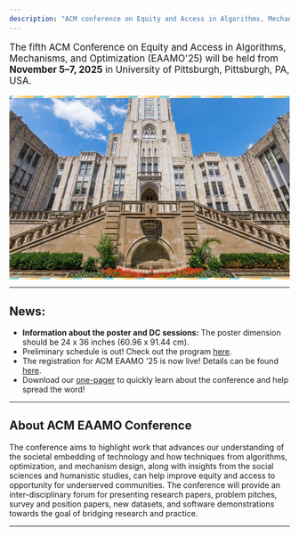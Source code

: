 ```yaml
---
description: "ACM conference on Equity and Access in Algorithms, Mechanisms, and Optimization"
---
```

<p style="font-size: larger">
    The fifth ACM Conference on Equity and Access in Algorithms, Mechanisms, and Optimization (EAAMO'25) will be held from <b>November 5–7, 2025</b> in University of Pittsburgh, Pittsburgh, PA, USA.
</p>

<div style="position: relative; overflow: hidden; padding: 15px 0; box-sizing: border-box;">
  <div style="
    background: #85CDD3;
    height: 300px;
    display: flex;
    justify-content: center;
    align-items: center;
    position: relative;
    z-index: 1;
  ">
    <img src="u_pitt_banner.jpg" alt="University of Pittsburgh" style="max-width: 100%; height: auto;">
  </div>
  <div style="
    position: absolute;
    top: -1000px;
    left: -50px;
    bottom: -1000px;
    right: -50px;
    background: linear-gradient(
      90deg,
      #85CDD3 30%,
      transparent 30%,
      transparent 15%,
      #FFC969 75%
    );
    background-size: 40px;
    transform: rotate(45deg);
    z-index: 0;
  "></div>
</div>

<div>
<add-to-calendar-button 
  name="ACM EAAMO'25"
  description="The fifth ACM Conference on Equity and Access in Algorithms, Mechanisms, and Optimization (EAAMO'25) will be held from November 5–7, 2025 in University of Pittsburgh, Pittsburgh, PA, USA."
  startDate="2025-11-05"
  startTime="09:00"
  endDate="2025-11-07"
  endTime="18:00"
  timeZone="EST"
  location="https://conference.eaamo.org/"
  options="'Apple','Google','iCal','Outlook.com','Yahoo'"
></add-to-calendar-button>
</div>

- - -

## News:
- **Information about the poster and DC sessions:** The poster dimension should be 24 x 36 inches (60.96 x 91.44 cm).
- Preliminary schedule is out! Check out the program [here](conference_information/schedule/). 
- The registration for ACM EAAMO '25 is now live! Details can be found [here](registration).
- Download our [one-pager](EAAMO'25_Conference_Flyer.pdf) to quickly learn about the conference and help spread the word!

<!-- - Now Open: [Call for Posters](cfp/call_for_posters/) for ACM EAAMO '25 - **Submit by August 5**!
- Apply Now: [Doctoral Consortium](cfp/call_for_doctoral_consortium/) at ACM EAAMO '25 - Connect, Present, and Learn with Peers and Mentors in Equity and Algorithmic Research. **Deadline July 25, 2025**. 
- Accepted papers for ACM EAAMO'25 are now [available on the website](conference_information/accepted_papers).
- Financial assistance applications for ACM EAAMO'25 are now open. [Apply now](financial_assistance).
-->
- - -

<!-- - The host institution of ACM EAAMO'25 will be [Responsible Data Science](https://www.datascience.pitt.edu/) at University of Pittsburgh. -->
<!-- - We’re pleased to announce that the abstract and full paper submission deadlines have each been extended by one week to give authors more time to prepare their work. Please visit the [Call for Papers](/cfp) page for full details and submission guidelines.
- The paper submission page is now live—please visit the [Call for Papers](/cfp) page for full details and submission guidelines. -->
<!-- - **Call for Participation is now live!** Check out the details and submission guidelines for EAAMO '25 [here](/cfp) and submit your work by April 24, 2025. -->

<!-- <p style="font-size: larger">
    We invite researchers and practitioners to submit their papers by <b>April 17, 2025 (AoE)</b>.
</p> -->

## About ACM EAAMO Conference

The conference aims to highlight work that advances our understanding of the societal embedding of technology and how techniques from algorithms, optimization, and mechanism design, along with insights from the social sciences and humanistic studies, can help improve equity and access to opportunity for underserved communities. The conference will provide an inter-disciplinary forum for presenting research papers, problem pitches, survey and position papers, new datasets, and software demonstrations towards the goal of bridging research and practice.

 - - -